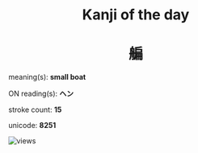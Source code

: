 <h1 align="center">Kanji of the day</h1>
<h1 align="center">艑</h1>
<p align="left">meaning(s): <b>small boat</b></p>
<p align="left">ON reading(s): <b>ヘン</b></p>
<p align="left">stroke count: <b>15</b></p>
<p align="left">unicode: <b>8251</b></p>
<p align="left"><img src="https://komarev.com/ghpvc/?username=tristanwagner-kanjioftheday&label=Views&color=0e75b6&style=flat" alt="views"/></p>
